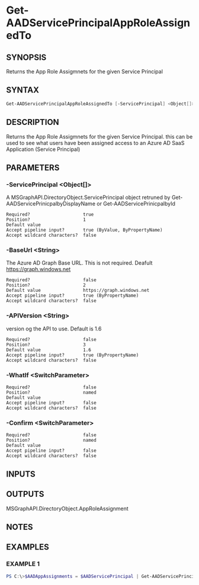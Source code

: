 ﻿# Get-AADServicePrincipalAppRoleAssignedTo
## SYNOPSIS
Returns the App Role Assigmnets for the given Service Principal
## SYNTAX
```powershell
Get-AADServicePrincipalAppRoleAssignedTo [-ServicePrincipal] <Object[]> [[-BaseUrl] <String>] [[-APIVersion] <String>] [-WhatIf] [-Confirm] [<CommonParameters>]
```
## DESCRIPTION
Returns the App Role Assigmnets for the given Service Principal. this can be used to see what users have been assigned access to an Azure AD SaaS Application (Service Principal)
## PARAMETERS
### -ServicePrincipal &lt;Object[]&gt;
A MSGraphAPI.DirectoryObject.ServicePrincipal object retruned by Get-AADServicePrinicpalbyDisplayName or Get-AADServicePrinicpalbyId
```
Required?                    true
Position?                    1
Default value
Accept pipeline input?       true (ByValue, ByPropertyName)
Accept wildcard characters?  false
```
### -BaseUrl &lt;String&gt;
The Azure AD Graph Base URL. This is not required. Deafult 
    https://graph.windows.net
```
Required?                    false
Position?                    2
Default value                https://graph.windows.net
Accept pipeline input?       true (ByPropertyName)
Accept wildcard characters?  false
```
### -APIVersion &lt;String&gt;
version og the API to use. Default is 1.6
```
Required?                    false
Position?                    3
Default value                1.6
Accept pipeline input?       true (ByPropertyName)
Accept wildcard characters?  false
```
### -WhatIf &lt;SwitchParameter&gt;

```
Required?                    false
Position?                    named
Default value
Accept pipeline input?       false
Accept wildcard characters?  false
```
### -Confirm &lt;SwitchParameter&gt;

```
Required?                    false
Position?                    named
Default value
Accept pipeline input?       false
Accept wildcard characters?  false
```
## INPUTS

## OUTPUTS
MSGraphAPI.DirectoryObject.AppRoleAssignment
## NOTES

## EXAMPLES
### EXAMPLE 1
```powershell
PS C:\>$AADAppAssignments = $AADServicePrincipal | Get-AADServicePrincipalAppRoleAssignedTo
```


